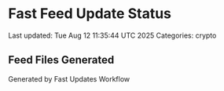 # Fast Feed Update Status
Last updated: Tue Aug 12 11:35:44 UTC 2025
Categories: crypto

## Feed Files Generated

Generated by Fast Updates Workflow
